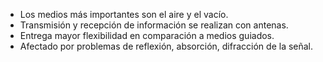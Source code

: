 - Los medios más importantes son el aire y el vacío.
- Transmisión y recepción de información se realizan con antenas.
- Entrega mayor flexibilidad en comparación a medios guiados.
- Afectado por problemas de reflexión, absorción, difracción de la señal.